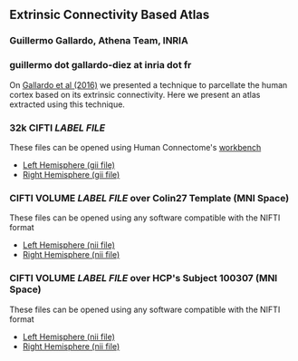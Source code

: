 ## Extrinsic Connectivity Based Atlas
### Guillermo Gallardo, Athena Team, INRIA
### guillermo dot gallardo-diez at inria dot fr

On [Gallardo et al (2016)](https://hal.archives-ouvertes.fr/hal-01358436/file/Gallardo.pdf) we presented a technique to parcellate the human cortex based on its extrinsic connectivity. Here we present an atlas extracted using this technique.

### 32k CIFTI *LABEL* _FILE_
These files can be opened using Human Connectome's [workbench](https://www.humanconnectome.org/software/connectome-workbench.html)

- [Left Hemisphere (gii file)](files/EC_atlas.L.32k.label.gii)
- [Right Hemisphere (gii file)](files/EC_atlas.L.32k.label.gii)

### CIFTI VOLUME *LABEL* _FILE_ over Colin27 Template (MNI Space)
These files can be opened using any software compatible with the NIFTI format

- [Left Hemisphere (nii file)](files/EC_atlas.L.colin27.label.nii)
- [Right Hemisphere (nii file)](files/EC_atlas.R.colin27.label.nii)

### CIFTI VOLUME *LABEL* _FILE_ over HCP's Subject 100307 (MNI Space)
These files can be opened using any software compatible with the NIFTI format

- [Left Hemisphere (nii file)](files/EC_atlas.L.100307.label.nii)
- [Right Hemisphere (nii file)](files/EC_atlas.R.100307.label.nii)
